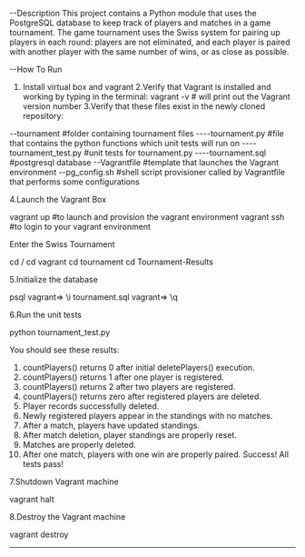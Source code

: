 --Description
This project contains a Python module that uses the PostgreSQL database to keep track of players
and matches in a game tournament. The game tournament uses the Swiss system for pairing up players
in each round: players are not eliminated, and each player is paired with another player with the
same number of wins, or as close as possible. 
   
--How To Run
1. Install virtual box and vagrant
2.Verify that Vagrant is installed and working by typing in the terminal:
  vagrant -v   # will print out the Vagrant version number
3.Verify that these files exist in the newly cloned repository:

--tournament             #folder containing tournament files
----tournament.py        #file that contains the python functions which unit tests will run on
----tournament_test.py   #unit tests for tournament.py
----tournament.sql       #postgresql database
--Vagrantfile            #template that launches the Vagrant environment
--pg_config.sh           #shell script provisioner called by Vagrantfile that performs
                          some configurations
                          
4.Launch the Vagrant Box

vagrant up   #to launch and provision the vagrant environment
vagrant ssh  #to login to your vagrant environment

Enter the Swiss Tournament

cd /
cd vagrant
cd tournament
cd Tournament-Results

5.Initialize the database

psql
vagrant=> \i tournament.sql
vagrant=> \q

6.Run the unit tests

python tournament_test.py

You should see these results:

1. countPlayers() returns 0 after initial deletePlayers() execution.
2. countPlayers() returns 1 after one player is registered.
3. countPlayers() returns 2 after two players are registered.
4. countPlayers() returns zero after registered players are deleted.
5. Player records successfully deleted.
6. Newly registered players appear in the standings with no matches.
7. After a match, players have updated standings.
8. After match deletion, player standings are properly reset.
9. Matches are properly deleted.
10. After one match, players with one win are properly paired.
Success!  All tests pass!

7.Shutdown Vagrant machine

vagrant halt

8.Destroy the Vagrant machine

vagrant destroy

**********************************************************



